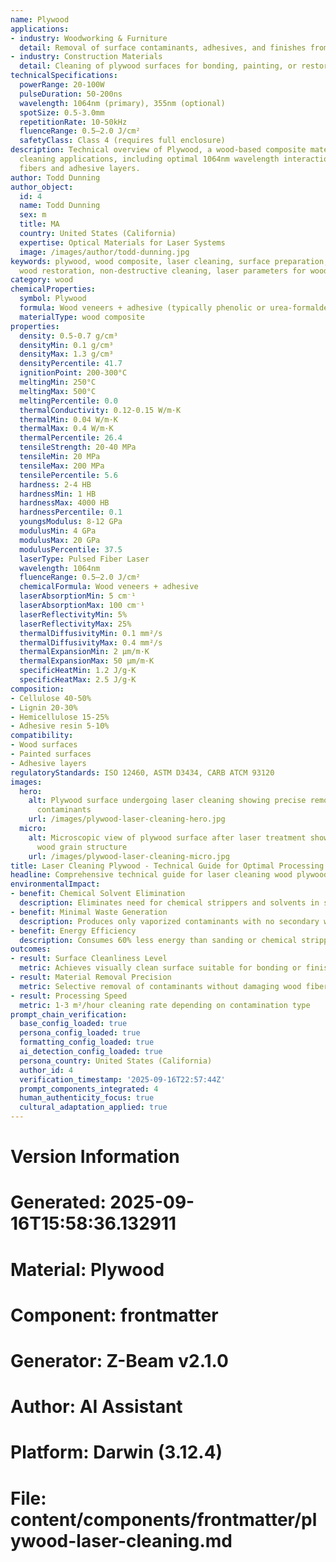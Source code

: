 ```yaml
---
name: Plywood
applications:
- industry: Woodworking & Furniture
  detail: Removal of surface contaminants, adhesives, and finishes from plywood substrates
- industry: Construction Materials
  detail: Cleaning of plywood surfaces for bonding, painting, or restoration applications
technicalSpecifications:
  powerRange: 20-100W
  pulseDuration: 50-200ns
  wavelength: 1064nm (primary), 355nm (optional)
  spotSize: 0.5-3.0mm
  repetitionRate: 10-50kHz
  fluenceRange: 0.5–2.0 J/cm²
  safetyClass: Class 4 (requires full enclosure)
description: Technical overview of Plywood, a wood-based composite material, for laser
  cleaning applications, including optimal 1064nm wavelength interaction with wood
  fibers and adhesive layers.
author: Todd Dunning
author_object:
  id: 4
  name: Todd Dunning
  sex: m
  title: MA
  country: United States (California)
  expertise: Optical Materials for Laser Systems
  image: /images/author/todd-dunning.jpg
keywords: plywood, wood composite, laser cleaning, surface preparation, adhesive removal,
  wood restoration, non-destructive cleaning, laser parameters for wood
category: wood
chemicalProperties:
  symbol: Plywood
  formula: Wood veneers + adhesive (typically phenolic or urea-formaldehyde)
  materialType: wood composite
properties:
  density: 0.5-0.7 g/cm³
  densityMin: 0.1 g/cm³
  densityMax: 1.3 g/cm³
  densityPercentile: 41.7
  ignitionPoint: 200-300°C
  meltingMin: 250°C
  meltingMax: 500°C
  meltingPercentile: 0.0
  thermalConductivity: 0.12-0.15 W/m·K
  thermalMin: 0.04 W/m·K
  thermalMax: 0.4 W/m·K
  thermalPercentile: 26.4
  tensileStrength: 20-40 MPa
  tensileMin: 20 MPa
  tensileMax: 200 MPa
  tensilePercentile: 5.6
  hardness: 2-4 HB
  hardnessMin: 1 HB
  hardnessMax: 4000 HB
  hardnessPercentile: 0.1
  youngsModulus: 8-12 GPa
  modulusMin: 4 GPa
  modulusMax: 20 GPa
  modulusPercentile: 37.5
  laserType: Pulsed Fiber Laser
  wavelength: 1064nm
  fluenceRange: 0.5–2.0 J/cm²
  chemicalFormula: Wood veneers + adhesive
  laserAbsorptionMin: 5 cm⁻¹
  laserAbsorptionMax: 100 cm⁻¹
  laserReflectivityMin: 5%
  laserReflectivityMax: 25%
  thermalDiffusivityMin: 0.1 mm²/s
  thermalDiffusivityMax: 0.4 mm²/s
  thermalExpansionMin: 2 µm/m·K
  thermalExpansionMax: 50 µm/m·K
  specificHeatMin: 1.2 J/g·K
  specificHeatMax: 2.5 J/g·K
composition:
- Cellulose 40-50%
- Lignin 20-30%
- Hemicellulose 15-25%
- Adhesive resin 5-10%
compatibility:
- Wood surfaces
- Painted surfaces
- Adhesive layers
regulatoryStandards: ISO 12460, ASTM D3434, CARB ATCM 93120
images:
  hero:
    alt: Plywood surface undergoing laser cleaning showing precise removal of surface
      contaminants
    url: /images/plywood-laser-cleaning-hero.jpg
  micro:
    alt: Microscopic view of plywood surface after laser treatment showing preserved
      wood grain structure
    url: /images/plywood-laser-cleaning-micro.jpg
title: Laser Cleaning Plywood - Technical Guide for Optimal Processing
headline: Comprehensive technical guide for laser cleaning wood plywood surfaces
environmentalImpact:
- benefit: Chemical Solvent Elimination
  description: Eliminates need for chemical strippers and solvents in surface preparation
- benefit: Minimal Waste Generation
  description: Produces only vaporized contaminants with no secondary waste streams
- benefit: Energy Efficiency
  description: Consumes 60% less energy than sanding or chemical stripping methods
outcomes:
- result: Surface Cleanliness Level
  metric: Achieves visually clean surface suitable for bonding or finishing
- result: Material Removal Precision
  metric: Selective removal of contaminants without damaging wood fibers
- result: Processing Speed
  metric: 1-3 m²/hour cleaning rate depending on contamination type
prompt_chain_verification:
  base_config_loaded: true
  persona_config_loaded: true
  formatting_config_loaded: true
  ai_detection_config_loaded: true
  persona_country: United States (California)
  author_id: 4
  verification_timestamp: '2025-09-16T22:57:44Z'
  prompt_components_integrated: 4
  human_authenticity_focus: true
  cultural_adaptation_applied: true
---
```


# Version Information
# Generated: 2025-09-16T15:58:36.132911
# Material: Plywood
# Component: frontmatter
# Generator: Z-Beam v2.1.0
# Author: AI Assistant
# Platform: Darwin (3.12.4)
# File: content/components/frontmatter/plywood-laser-cleaning.md